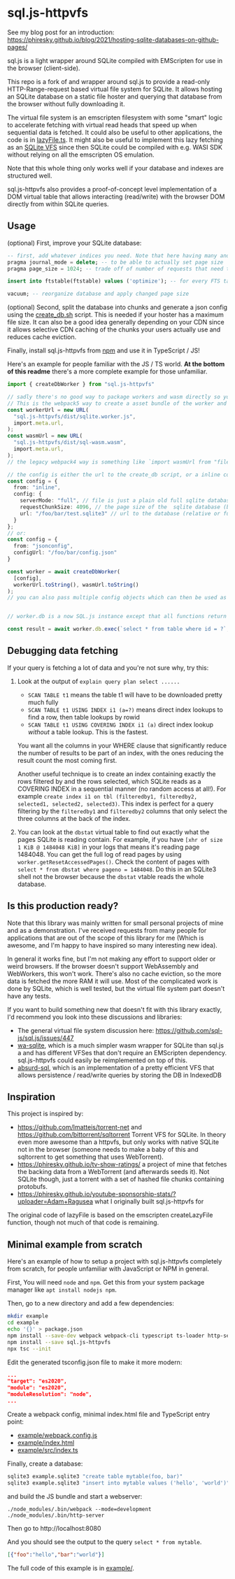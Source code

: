 # sql.js-httpvfs

See my blog post for an introduction: https://phiresky.github.io/blog/2021/hosting-sqlite-databases-on-github-pages/

sql.js is a light wrapper around SQLite compiled with EMScripten for use in the browser (client-side).

This repo is a fork of and wrapper around sql.js to provide a read-only HTTP-Range-request based virtual file system for SQLite. It allows hosting an SQLite database on a static file hoster and querying that database from the browser without fully downloading it.

The virtual file system is an emscripten filesystem with some "smart" logic to accelerate fetching with virtual read heads that speed up when sequential data is fetched. It could also be useful to other applications, the code is in [lazyFile.ts](./src/lazyFile.ts). It might also be useful to implement this lazy fetching as an [SQLite VFS](https://www.sqlite.org/vfs.html) since then SQLite could be compiled with e.g. WASI SDK without relying on all the emscripten OS emulation.

Note that this whole thing only works well if your database and indexes are structured well.

sql.js-httpvfs also provides a proof-of-concept level implementation of a DOM virtual table that allows interacting (read/write) with the browser DOM directly from within SQLite queries.


## Usage


(optional) First, improve your SQLite database:

```sql
-- first, add whatever indices you need. Note that here having many and correct indices is even more important than for a normal database.
pragma journal_mode = delete; -- to be able to actually set page size
pragma page_size = 1024; -- trade off of number of requests that need to be made vs overhead. 

insert into ftstable(ftstable) values ('optimize'); -- for every FTS table you have (if you have any)

vacuum; -- reorganize database and apply changed page size
```

(optional) Second, split the database into chunks and generate a json config using the [create_db.sh](./create_db.sh) script. This is needed if your hoster has a maximum file size. It can also be a good idea generally depending on your CDN since it allows selective CDN caching of the chunks your users actually use and reduces cache eviction.

Finally, install sql.js-httpvfs from [npm](https://www.npmjs.com/package/sql.js-httpvfs) and use it in TypeScript / JS!

Here's an example for people familiar with the JS / TS world. **At the bottom of this readme** there's a more complete example for those unfamiliar.

```ts
import { createDbWorker } from "sql.js-httpvfs"

// sadly there's no good way to package workers and wasm directly so you need a way to get these two URLs from your bundler.
// This is the webpack5 way to create a asset bundle of the worker and wasm:
const workerUrl = new URL(
  "sql.js-httpvfs/dist/sqlite.worker.js",
  import.meta.url,
);
const wasmUrl = new URL(
  "sql.js-httpvfs/dist/sql-wasm.wasm",
  import.meta.url,
);
// the legacy webpack4 way is something like `import wasmUrl from "file-loader!sql.js-httpvfs/dist/sql-wasm.wasm"`.

// the config is either the url to the create_db script, or a inline configuration:
const config = {
  from: "inline",
  config: {
    serverMode: "full", // file is just a plain old full sqlite database
    requestChunkSize: 4096, // the page size of the  sqlite database (by default 4096)
    url: "/foo/bar/test.sqlite3" // url to the database (relative or full)
  }
};
// or:
const config = {
  from: "jsonconfig",
  configUrl: "/foo/bar/config.json"
}

const worker = await createDbWorker(
  [config],
  workerUrl.toString(), wasmUrl.toString()
);
// you can also pass multiple config objects which can then be used as separate database schemas with `ATTACH virtualFilename as schemaname`, where virtualFilename is also set in the config object.


// worker.db is a now SQL.js instance except that all functions return Promises.

const result = await worker.db.exec(`select * from table where id = ?`, [123]);

```

## Debugging data fetching

If your query is fetching a lot of data and you're not sure why, try this:

1. Look at the output of `explain query plan select ......`

    - `SCAN TABLE t1` means the table t1 will have to be downloaded pretty much fully
    - `SCAN TABLE t1 USING INDEX i1 (a=?)` means direct index lookups to find a row, then table lookups by rowid
    - `SCAN TABLE t1 USING COVERING INDEX i1 (a)` direct index lookup _without_ a table lookup. This is the fastest.

    You want all the columns in your WHERE clause that significantly reduce the number of results to be part of an index, with the ones reducing the result count the most coming first.

    Another useful technique is to create an index containing exactly the rows filtered by and the rows selected, which SQLite reads as a COVERING INDEX in a sequential manner (no random access at all!). For example `create index i1 on tbl (filteredby1, filteredby2, selected1, selected2, selected3)`. This index is perfect for a query filtering by the `filteredby1` and `filteredby2` columns that only select the three columns at the back of the index.

2. You can look at the `dbstat` virtual table to find out exactly what the pages SQLite is reading contain. For example, if you have `[xhr of size 1 KiB @ 1484048 KiB]` in your logs that means it's reading page 1484048. You can get the full log of read pages by using `worker.getResetAccessedPages()`. Check the content of pages with `select * from dbstat where pageno = 1484048`. Do this in an SQLite3 shell not the browser because the `dbstat` vtable reads the whole database.

## Is this production ready?

Note that this library was mainly written for small personal projects of mine and as a demonstration. I've received requests from many people for applications that are out of the scope of this library for me (Which is awesome, and I'm happy to have inspired so many interesting new idea).

In general it works fine, but I'm not making any effort to support older or weird browsers. If the browser doesn't support WebAssembly and WebWorkers, this won't work. There's also no cache eviction, so the more data is fetched the more RAM it will use. Most of the complicated work is done by SQLite, which is well tested, but the virtual file system part doesn't have any tests.

If you want to build something new that doesn't fit with this library exactly, I'd recommend you look into these discussions and libraries:

* The general virtual file system discussion here: https://github.com/sql-js/sql.js/issues/447
* [wa-sqlite](https://github.com/rhashimoto/wa-sqlite), which is a much simpler wasm wrapper for SQLite than sql.js a and has different VFSes that don't require an EMScripten dependency. sql.js-httpvfs could easily be reimplemented on top of this.
* [absurd-sql](https://github.com/jlongster/absurd-sql), which is an implementation of a pretty efficient VFS that allows persistence / read/write queries by storing the DB in IndexedDB

## Inspiration

This project is inspired by:

* https://github.com/lmatteis/torrent-net and https://github.com/bittorrent/sqltorrent Torrent VFS for SQLite. In theory even more awesome than a httpvfs, but only works with native SQLite not in the browser (someone needs to make a baby of this and sqltorrent to get something that uses WebTorrent).
* https://phiresky.github.io/tv-show-ratings/ a project of mine that fetches the backing data from a WebTorrent (and afterwards seeds it). Not SQLite though, just a torrent with a set of hashed file chunks containing protobufs.
* https://phiresky.github.io/youtube-sponsorship-stats/?uploader=Adam+Ragusea what I originally built sql.js-httpvfs for

The original code of lazyFile is based on the emscripten createLazyFile function, though not much of that code is remaining.

## Minimal example from scratch

Here's an example of how to setup a project with sql.js-httpvfs completely from scratch, for people unfamiliar with JavaScript or NPM in general.

First, You will need `node` and `npm`. Get this from your system package manager like `apt install nodejs npm`.

Then, go to a new directory and add a few dependencies:

```sh
mkdir example
cd example
echo '{}' > package.json
npm install --save-dev webpack webpack-cli typescript ts-loader http-server
npm install --save sql.js-httpvfs
npx tsc --init
```

Edit the generated tsconfig.json file to make it more modern:
```json
...
"target": "es2020",
"module": "es2020",
"moduleResolution": "node",
...
```

Create a webpack config, minimal index.html file and TypeScript entry point:

* [example/webpack.config.js](./example/webpack.config.js)
* [example/index.html](./example/index.html)
* [example/src/index.ts](./example/src/index.ts)

Finally, create a database:

```sh
sqlite3 example.sqlite3 "create table mytable(foo, bar)"
sqlite3 example.sqlite3 "insert into mytable values ('hello', 'world')"
```

and build the JS bundle and start a webserver:

```
./node_modules/.bin/webpack --mode=development
./node_modules/.bin/http-server
```

Then go to http://localhost:8080

And you should see the output to the query `select * from mytable`.

```json
[{"foo":"hello","bar":"world"}]
```

The full code of this example is in [example/](./example/).
